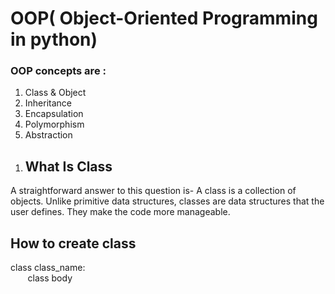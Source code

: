 <h1>OOP( Object-Oriented Programming in python)</h1>
<h3>OOP concepts are :</h3>
<div>
<ol tpye="number">
<li>Class & Object</li>
<li>Inheritance</li>
<li>Encapsulation</li>
<li>Polymorphism</li>
<li>Abstraction</li>
</ol>


<ol tpye="number">
<li><h2> What Is Class</h2></li>
</ol>
<p>A straightforward answer to this question is- A class is a collection of objects.  Unlike primitive data structures, classes are data structures that the user defines. They make the code more manageable.</p>

<h2> How to create class</h2>

class class_name:<br> &nbsp;&nbsp;&nbsp;&nbsp;&nbsp;&nbsp;
    class body
      


</div>